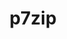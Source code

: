 ---
title: "p7zip"
layout: cache
categories: [package, develop-2024-02-25]
meta: {"versions": ["17.05"], "compilers": ["gcc@=11.4.0"], "oss": ["ubuntu20.04"], "platforms": ["linux"], "targets": ["x86_64_v3"], "stacks": ["e4s", "root"], "num_specs": 1, "num_specs_by_stack": {"root": 1, "e4s": 1}}
spec_details: [{"hash": "t3fpmxqm7ujjoo24xohuz6udf6wpkefq", "compiler": "gcc@=11.4.0", "versions": ["17.05"], "os": "ubuntu20.04", "platform": "linux", "target": "x86_64_v3", "variants": ["build_system=makefile"], "stacks": ["root", "e4s"], "size": "-", "tarball": "https://binaries.spack.io/develop-2024-02-25/build_cache/linux-ubuntu20.04-x86_64_v3/gcc-11.4.0/p7zip-17.05/linux-ubuntu20.04-x86_64_v3-gcc-11.4.0-p7zip-17.05-t3fpmxqm7ujjoo24xohuz6udf6wpkefq.spack"}]
---